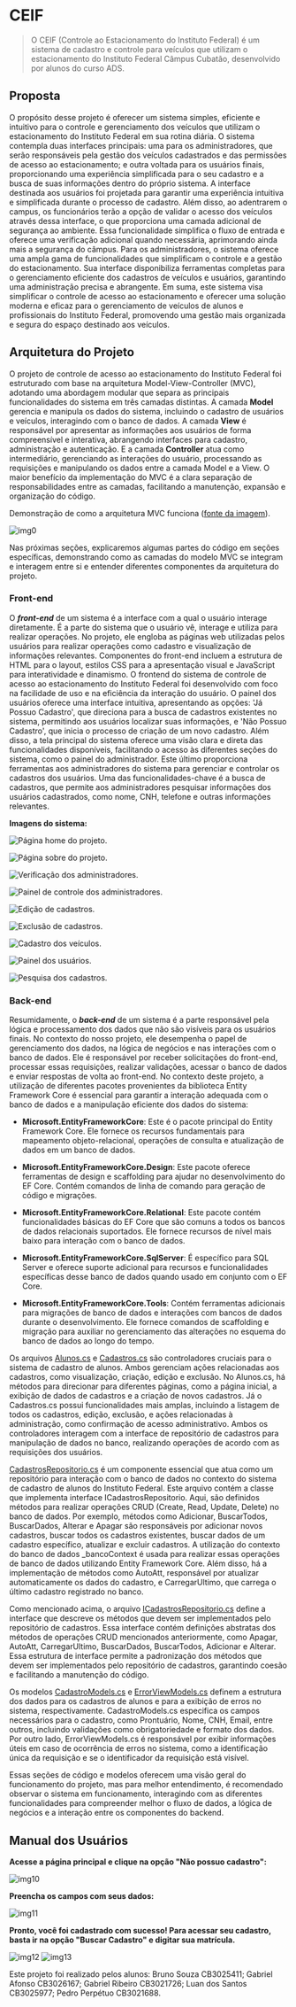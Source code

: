 # CEIF
> O CEIF (Controle ao Estacionamento do Instituto Federal) é um sistema de cadastro e controle para veículos que utilizam o estacionamento do Instituto Federal Câmpus Cubatão, desenvolvido por alunos do curso ADS.

## Proposta
O propósito desse projeto é oferecer um sistema simples, eficiente e intuitivo para o controle e gerenciamento dos veículos que utilizam o estacionamento do Instituto Federal em sua rotina diária. O sistema contempla duas interfaces principais: uma para os administradores, que serão responsáveis pela gestão dos veículos cadastrados e das permissões de acesso ao estacionamento; e outra voltada para os usuários finais, proporcionando uma experiência simplificada para o seu cadastro e a busca de suas informações dentro do próprio sistema.
A interface destinada aos usuários foi projetada para garantir uma experiência intuitiva e simplificada durante o processo de cadastro. Além disso, ao adentrarem o campus, os funcionários terão a opção de validar o acesso dos veículos através dessa interface, o que proporciona uma camada adicional de segurança ao ambiente. Essa funcionalidade simplifica o fluxo de entrada e oferece uma verificação adicional quando necessária, aprimorando ainda mais a segurança do câmpus. Para os administradores, o sistema oferece uma ampla gama de funcionalidades que simplificam o controle e a gestão do estacionamento. Sua interface disponibiliza ferramentas completas para o gerenciamento eficiente dos cadastros de veículos e usuários, garantindo uma administração precisa e abrangente.
Em suma, este sistema visa simplificar o controle de acesso ao estacionamento e oferecer uma solução moderna e eficaz para o gerenciamento de veículos de alunos e profissionais do Instituto Federal, promovendo uma gestão mais organizada e segura do espaço destinado aos veículos.

## Arquitetura do Projeto
O projeto de controle de acesso ao estacionamento do Instituto Federal foi estruturado com base na arquitetura Model-View-Controller (MVC), adotando uma abordagem modular que separa as principais funcionalidades do sistema em três camadas distintas. 
A camada __Model__ gerencia e manipula os dados do sistema, incluindo o cadastro de usuários e veículos, interagindo com o banco de dados. A camada **View** é responsável por apresentar as informações aos usuários de forma compreensível e interativa, abrangendo interfaces para cadastro, administração e autenticação. E a camada **Controller** atua como intermediário, gerenciando as interações do usuário, processando as requisições e manipulando os dados entre a camada Model e a View. O maior benefício da implementação do MVC é a clara separação de responsabilidades entre as camadas, facilitando a manutenção, expansão e organização do código.

Demonstração de como a arquitetura MVC funciona ([fonte da imagem](https://medium.com/@joespinelli_6190/mvc-model-view-controller-ef878e2fd6f5)).

![](/imgs/Screenshot_0.png "img0")


Nas próximas seções, explicaremos algumas partes do código em seções específicas, demonstrando como as camadas do modelo MVC se integram e interagem entre si e entender diferentes componentes da arquitetura do projeto.

### Front-end
O ***front-end*** de um sistema é a interface com a qual o usuário interage diretamente. É a parte do sistema que o usuário vê, interage e utiliza para realizar operações. No projeto, ele engloba as páginas web utilizadas pelos usuários para realizar operações como cadastro e visualização de informações relevantes. Componentes do front-end incluem a estrutura de HTML para o layout, estilos CSS para a apresentação visual e JavaScript para interatividade e dinamismo.
O frontend do sistema de controle de acesso ao estacionamento do Instituto Federal foi desenvolvido com foco na facilidade de uso e na eficiência da interação do usuário. O painel dos usuários oferece uma interface intuitiva, apresentando as opções: 'Já Possuo Cadastro', que direciona para a busca de cadastros existentes no sistema, permitindo aos usuários localizar suas informações, e 'Não Possuo Cadastro', que inicia o processo de criação de um novo cadastro. Além disso, a tela principal do sistema oferece uma visão clara e direta das funcionalidades disponíveis, facilitando o acesso às diferentes seções do sistema, como o painel do administrador. Este último proporciona ferramentas aos administradores do sistema para gerenciar e controlar os cadastros dos usuários. Uma das funcionalidades-chave é a busca de cadastros, que permite aos administradores pesquisar informações dos usuários cadastrados, como nome, CNH, telefone e outras informações relevantes.

**Imagens do sistema:**

![Página home do projeto.](/imgs/Screenshot_1.png "img1")

![Página sobre do projeto.](/imgs/Screenshot_7.png "img7")

![Verificação dos administradores.](/imgs/Screenshot_2.png "img2")

![Painel de controle dos administradores.](/imgs/Screenshot_3.png "img3")

![Edição de cadastros.](/imgs/Screenshot_4.png "img4")

![Exclusão de cadastros.](/imgs/Screenshot_5.png "img5")

![Cadastro dos veículos.](/imgs/Screenshot_6.png "img6")

![Painel dos usuários.](/imgs/Screenshot_8.png "img8")

![Pesquisa dos cadastros.](/imgs/Screenshot_9.png "img9")


### Back-end
Resumidamente, o ***back-end*** de um sistema é a parte responsável pela lógica e processamento dos dados que não são visíveis para os usuários finais. No contexto do nosso projeto, ele desempenha o papel de gerenciamento dos dados, na lógica de negócios e nas interações com o banco de dados. Ele é responsável por receber solicitações do front-end, processar essas requisições, realizar validações, acessar o banco de dados e enviar respostas de volta ao front-end.
No contexto deste projeto, a utilização de diferentes pacotes provenientes da biblioteca Entity Framework Core é essencial para garantir a interação adequada com o banco de dados e a manipulação eficiente dos dados do sistema:
* **Microsoft.EntityFrameworkCore**: Este é o pacote principal do Entity Framework Core. Ele fornece os recursos fundamentais para mapeamento objeto-relacional, operações de consulta e atualização de dados em um banco de dados.

* **Microsoft.EntityFrameworkCore.Design**: Este pacote oferece ferramentas de design e scaffolding para ajudar no desenvolvimento do EF Core. Contém comandos de linha de comando para geração de código e migrações.

* **Microsoft.EntityFrameworkCore.Relational**: Este pacote contém funcionalidades básicas do EF Core que são comuns a todos os bancos de dados relacionais suportados. Ele fornece recursos de nível mais baixo para interação com o banco de dados.

* **Microsoft.EntityFrameworkCore.SqlServer**: É específico para SQL Server e oferece suporte adicional para recursos e funcionalidades específicas desse banco de dados quando usado em conjunto com o EF Core.

* **Microsoft.EntityFrameworkCore.Tools**: Contém ferramentas adicionais para migrações de banco de dados e interações com bancos de dados durante o desenvolvimento. Ele fornece comandos de scaffolding e migração para auxiliar no gerenciamento das alterações no esquema do banco de dados ao longo do tempo.

Os arquivos [Alunos.cs](RegistroCarrosdosAlunosIF/Controllers/Alunos.cs) e [Cadastros.cs](\RegistroCarrosdosAlunosIF/Controllers/Cadastros.cs) são controladores cruciais para o sistema de cadastro de alunos. Ambos gerenciam ações relacionadas aos cadastros, como visualização, criação, edição e exclusão. No Alunos.cs, há métodos para direcionar para diferentes páginas, como a página inicial, a exibição de dados de cadastros e a criação de novos cadastros. Já o Cadastros.cs possui funcionalidades mais amplas, incluindo a listagem de todos os cadastros, edição, exclusão, e ações relacionadas à administração, como confirmação de acesso administrativo. Ambos os controladores interagem com a interface de repositório de cadastros para manipulação de dados no banco, realizando operações de acordo com as requisições dos usuários.


[CadastrosRepositorio.cs](RegistroCarrosdosAlunosIF/Repositorio/CadastrosRepositorio.cs) é um componente essencial que atua como um repositório para interação com o banco de dados no contexto do sistema de cadastro de alunos do Instituto Federal. Este arquivo contém a classe que implementa interface ICadastrosRepositorio. Aqui, são definidos métodos para realizar operações CRUD (Create, Read, Update, Delete) no banco de dados. Por exemplo, métodos como Adicionar, BuscarTodos, BuscarDados, Alterar e Apagar são responsáveis por adicionar novos cadastros, buscar todos os cadastros existentes, buscar dados de um cadastro específico, atualizar e excluir cadastros. A utilização do contexto do banco de dados _bancoContext é usada para realizar essas operações de banco de dados utilizando Entity Framework Core. Além disso, há a implementação de métodos como AutoAtt, responsável por atualizar automaticamente os dados do cadastro, e CarregarUltimo, que carrega o último cadastro registrado no banco.


Como mencionado acima, o arquivo [ICadastrosRepositorio.cs](RegistroCarrosdosAlunosIF/Repositorio/ICadastrosRepositorio.cs) define a interface que descreve os métodos que devem ser implementados pelo repositório de cadastros. Essa interface contém definições abstratas dos métodos de operações CRUD mencionados anteriormente, como Apagar, AutoAtt, CarregarUltimo, BuscarDados, BuscarTodos, Adicionar e Alterar. Essa estrutura de interface permite a padronização dos métodos que devem ser implementados pelo repositório de cadastros, garantindo coesão e facilitando a manutenção do código.


Os modelos [CadastroModels.cs](RegistroCarrosdosAlunosIF/Models/CadastrosModel.cs) e [ErrorViewModels.cs](RegistroCarrosdosAlunosIF/Models/ErrorViewModel.cs) definem a estrutura dos dados para os cadastros de alunos e para a exibição de erros no sistema, respectivamente. CadastroModels.cs especifica os campos necessários para o cadastro, como Prontuário, Nome, CNH, Email, entre outros, incluindo validações como obrigatoriedade e formato dos dados. Por outro lado, ErrorViewModels.cs é responsável por exibir informações úteis em caso de ocorrência de erros no sistema, como a identificação única da requisição e se o identificador da requisição está visível.


Essas seções de código e modelos oferecem uma visão geral do funcionamento do projeto, mas para melhor entendimento, é recomendado observar o sistema em funcionamento, interagindo com as diferentes funcionalidades para compreender melhor o fluxo de dados, a lógica de negócios e a interação entre os componentes do backend.

## Manual dos Usuários

**Acesse a página principal e clique na opção "Não possuo cadastro":**

![](/imgs/Screenshot_10.png "img10")

**Preencha os campos com seus dados:**

![](/imgs/Screenshot_11.png "img11")

**Pronto, você foi cadastrado com sucesso! Para acessar seu cadastro, basta ir na opção "Buscar Cadastro" e digitar sua matrícula.**

![](/imgs/Screenshot_12.png "img12")
![](/imgs/Screenshot_13.png "img13")

Este projeto foi realizado pelos alunos: Bruno Souza CB3025411;
 Gabriel Afonso CB3026167;
 Gabriel Ribeiro CB3021726;
 Luan dos Santos CB3025977;
 Pedro Perpétuo CB3021688.
